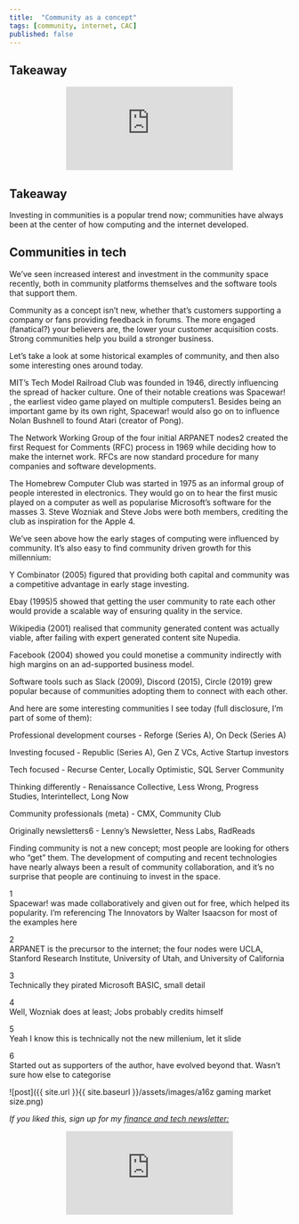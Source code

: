 ```yaml
---
title:  "Community as a concept"  
tags: [community, internet, CAC]
published: false
---
```


## Takeaway

<style>
      .iframe-container {
        overflow: hidden;        
        padding-top: 50%; <!-- Calculated from the aspect ration of the content (in case of 16:9 it is 9/16= 0.5625) -->
        position: relative;
      }
      .iframe-container iframe { 
         border: 0;
         height: 100%; <!-- Finally, width and height are set to 100% so the iframe takes up 100% of the containers space. -->
         left: 0;
         position: absolute;
         top: 0;
         width: 100%;
         display: block;
         margin: 0 auto; <!-- center image -->
      }
      <!-- 4x3 Aspect Ratio -->
      .iframe-container-4x3 {
        padding-top: 75%;
      }
</style> 

<div class="iframe-container-4x3">
  <p align="center"><iframe src="https://avoidboringpeople.substack.com/embed" frameborder="0" scrolling="no"> </iframe></p>
</div>

## Takeaway  

Investing in communities is a popular trend now; communities have always been at the center of how computing and the internet developed.  
  
## Communities in tech  

We’ve seen increased interest and investment in the community space recently, both in community platforms themselves and the software tools that support them.  
  
Community as a concept isn’t new, whether that’s customers supporting a company or fans providing feedback in forums. The more engaged (fanatical?) your believers are, the lower your customer acquisition costs. Strong communities help you build a stronger business.  
  
Let’s take a look at some historical examples of community, and then also some interesting ones around today.  
  
MIT’s Tech Model Railroad Club was founded in 1946, directly influencing the spread of hacker culture. One of their notable creations was Spacewar! , the earliest video game played on multiple computers1. Besides being an important game by its own right, Spacewar! would also go on to influence Nolan Bushnell to found Atari (creator of Pong).  
  
The Network Working Group of the four initial ARPANET nodes2 created the first Request for Comments (RFC) process in 1969 while deciding how to make the internet work. RFCs are now standard procedure for many companies and software developments.  
  
The Homebrew Computer Club was started in 1975 as an informal group of people interested in electronics. They would go on to hear the first music played on a computer as well as popularise Microsoft’s software for the masses 3. Steve Wozniak and Steve Jobs were both members, crediting the club as inspiration for the Apple 4.  
  
We’ve seen above how the early stages of computing were influenced by community. It’s also easy to find community driven growth for this millennium:  
  
Y Combinator (2005) figured that providing both capital and community was a competitive advantage in early stage investing.  
  
Ebay (1995)5 showed that getting the user community to rate each other would provide a scalable way of ensuring quality in the service.  
  
Wikipedia (2001) realised that community generated content was actually viable, after failing with expert generated content site Nupedia.  
  
Facebook (2004) showed you could monetise a community indirectly with high margins on an ad-supported business model.  
  
Software tools such as Slack (2009), Discord (2015), Circle (2019) grew popular because of communities adopting them to connect with each other.  
  
  
And here are some interesting communities I see today (full disclosure, I’m part of some of them):  
  
Professional development courses - Reforge (Series A), On Deck (Series A)  
  
Investing focused - Republic (Series A), Gen Z VCs, Active Startup investors  
  
Tech focused - Recurse Center, Locally Optimistic, SQL Server Community  
  
Thinking differently - Renaissance Collective, Less Wrong, Progress Studies, Interintellect, Long Now  
  
Community professionals (meta) - CMX, Community Club  
  
Originally newsletters6 - Lenny’s Newsletter, Ness Labs, RadReads  
  
Finding community is not a new concept; most people are looking for others who “get” them. The development of computing and recent technologies have nearly always been a result of community collaboration, and it’s no surprise that people are continuing to invest in the space.  
  
1  
Spacewar! was made collaboratively and given out for free, which helped its popularity. I’m referencing The Innovators by Walter Isaacson for most of the examples here  
  
2  
ARPANET is the precursor to the internet; the four nodes were UCLA, Stanford Research Institute, University of Utah, and University of California  
  
3  
Technically they pirated Microsoft BASIC, small detail  
  
4  
Well, Wozniak does at least; Jobs probably credits himself  
  
5  
Yeah I know this is technically not the new millenium, let it slide  
  
6  
Started out as supporters of the author, have evolved beyond that. Wasn’t sure how else to categorise  


![post]({{ site.url }}{{ site.baseurl }}/assets/images/a16z gaming market size.png)

*If you liked this, sign up for my [finance and tech newsletter:](https://avoidboringpeople.substack.com/ "ABP")*

<div class="iframe-container-4x3">
  <p align="center"><iframe src="https://avoidboringpeople.substack.com/embed" frameborder="0" scrolling="no"> </iframe></p>
</div>
